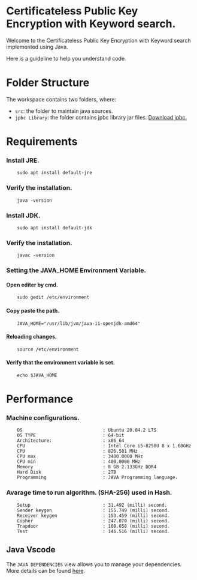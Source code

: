 # Certificateless Public Key Encryption with Keyword search.

Welcome to the Certificateless Public Key Encryption with Keyword search implemented using Java. 

Here is a guideline to help you understand code.

# Folder Structure

The workspace contains two folders, where:

- `src`: the folder to maintain java sources.
- `jpbc Library`: the folder contains jpbc library jar files. [Download jpbc. ](http://gas.dia.unisa.it/projects/jpbc/download.html#.YGVrEXUzZEY)


# Requirements
### Install JRE.
        sudo apt install default-jre 
### Verify the installation.
        java -version
### Install JDK.
        sudo apt install default-jdk
### Verify the installation.
        javac -version
### Setting the JAVA_HOME Environment Variable.
#### Open editer by cmd.
        sudo gedit /etc/environment
#### Copy paste the path.       
        JAVA_HOME="/usr/lib/jvm/java-11-openjdk-amd64"
#### Reloading changes.
        source /etc/environment
#### Verify that the environment variable is set.
        echo $JAVA_HOME


# Performance
### Machine configurations.
        OS                              : Ubuntu 20.04.2 LTS
        OS TYPE                         : 64-bit
        Architecture:                   : x86_64
        CPU                             : Intel Core i5-8250U 8 x 1.60GHz	
        CPU                             : 826.581 MHz
        CPU max                         : 3400.0000 MHz
        CPU min                         : 400.0000 MHz
        Memory                          : 8 GB 2.133GHz DDR4
        Hard Disk                       : 2TB
        Programming                     : JAVA Programming language.


### Avarage time to run algorithm. (SHA-256) used in Hash.

        Setup                           : 31.492 (milli) second.
        Sender keygen                   : 155.749 (milli) second.
        Receiver keygen                 : 153.459 (milli) second.
        Cipher                          : 247.070 (milli) second.
        Trapdoor                        : 108.658 (milli) second.
        Test                            : 146.516 (milli) second.


## Java Vscode

The `JAVA DEPENDENCIES` view allows you to manage your dependencies. More details can be found [here](https://github.com/microsoft/vscode-java-pack/blob/master/release-notes/v0.9.0.md#work-with-jar-files-directly).
